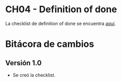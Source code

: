 # CH04 - Definition of done

La checklist de definition of done se encuentra [aquí](https://docs.google.com/spreadsheets/d/1HUk4Y9nVMfCSRb2vzTe6rGy8G_wqu5D2fWeUC2w25wo/edit#gid=796495081).

# Bitácora de cambios

## Versión 1.0

- Se creó la checklist.

